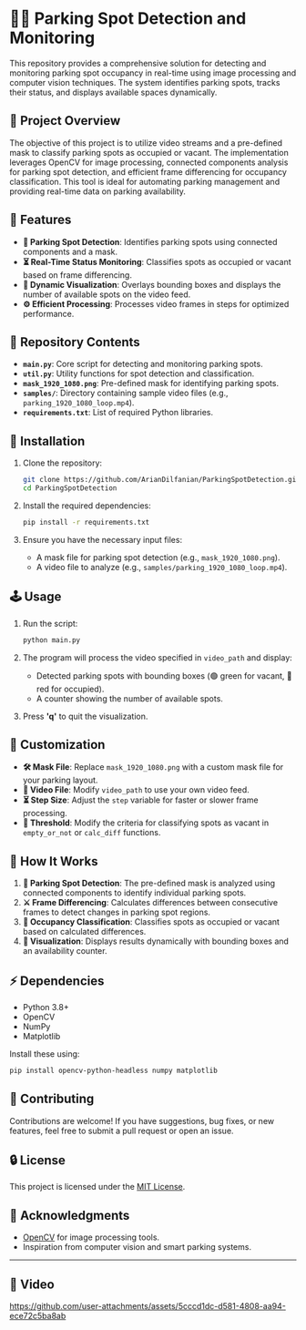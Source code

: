 # 🚗🚧 Parking Spot Detection and Monitoring

This repository provides a comprehensive solution for detecting and monitoring parking spot occupancy in real-time using image processing and computer vision techniques. The system identifies parking spots, tracks their status, and displays available spaces dynamically.

## 🔄 Project Overview
The objective of this project is to utilize video streams and a pre-defined mask to classify parking spots as occupied or vacant. The implementation leverages OpenCV for image processing, connected components analysis for parking spot detection, and efficient frame differencing for occupancy classification. This tool is ideal for automating parking management and providing real-time data on parking availability.

## 🔧 Features
- **🌟 Parking Spot Detection**: Identifies parking spots using connected components and a mask.
- **⏳ Real-Time Status Monitoring**: Classifies spots as occupied or vacant based on frame differencing.
- **🎨 Dynamic Visualization**: Overlays bounding boxes and displays the number of available spots on the video feed.
- **⚙️ Efficient Processing**: Processes video frames in steps for optimized performance.

## 📂 Repository Contents
- **`main.py`**: Core script for detecting and monitoring parking spots.
- **`util.py`**: Utility functions for spot detection and classification.
- **`mask_1920_1080.png`**: Pre-defined mask for identifying parking spots.
- **`samples/`**: Directory containing sample video files (e.g., `parking_1920_1080_loop.mp4`).
- **`requirements.txt`**: List of required Python libraries.

## 🔄 Installation
1. Clone the repository:
   ```bash
   git clone https://github.com/ArianDilfanian/ParkingSpotDetection.git
   cd ParkingSpotDetection
   ```

2. Install the required dependencies:
   ```bash
   pip install -r requirements.txt
   ```

3. Ensure you have the necessary input files:
   - A mask file for parking spot detection (e.g., `mask_1920_1080.png`).
   - A video file to analyze (e.g., `samples/parking_1920_1080_loop.mp4`).

## 🕹️ Usage
1. Run the script:
   ```bash
   python main.py
   ```

2. The program will process the video specified in `video_path` and display:
   - Detected parking spots with bounding boxes (🟢 green for vacant, 🔴 red for occupied).
   - A counter showing the number of available spots.

3. Press **'q'** to quit the visualization.

## 🔁 Customization
- **🛠️ Mask File**: Replace `mask_1920_1080.png` with a custom mask file for your parking layout.
- **🎥 Video File**: Modify `video_path` to use your own video feed.
- **⏳ Step Size**: Adjust the `step` variable for faster or slower frame processing.
- **🔢 Threshold**: Modify the criteria for classifying spots as vacant in `empty_or_not` or `calc_diff` functions.

## 🔬 How It Works
1. **🏦 Parking Spot Detection**: The pre-defined mask is analyzed using connected components to identify individual parking spots.
2. **⚔️ Frame Differencing**: Calculates differences between consecutive frames to detect changes in parking spot regions.
3. **🔹 Occupancy Classification**: Classifies spots as occupied or vacant based on calculated differences.
4. **🎨 Visualization**: Displays results dynamically with bounding boxes and an availability counter.

## ⚡️ Dependencies
- Python 3.8+
- OpenCV
- NumPy
- Matplotlib

Install these using:
```bash
pip install opencv-python-headless numpy matplotlib
```

## 💪 Contributing
Contributions are welcome! If you have suggestions, bug fixes, or new features, feel free to submit a pull request or open an issue.

## 🔒 License
This project is licensed under the [MIT License](LICENSE).

## 🌟 Acknowledgments
- [OpenCV](https://opencv.org/) for image processing tools.
- Inspiration from computer vision and smart parking systems.

---

## 🎥 Video



https://github.com/user-attachments/assets/5cccd1dc-d581-4808-aa94-ece72c5ba8ab
